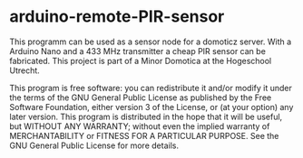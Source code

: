 # arduino-remote-PIR-sensor
This programm can be used as a sensor node for a domoticz server. With a Arduino Nano and
a 433 MHz transmitter a cheap PIR sensor can be fabricated.
This project is part of a Minor Domotica at the Hogeschool Utrecht.

This program is free software: you can redistribute it and/or modify it under the terms of the GNU General Public License
as published by the Free Software Foundation, either version 3 of the License, or (at your option) any later version.
This program is distributed in the hope that it will be useful, but WITHOUT ANY WARRANTY; without even the implied warranty
of MERCHANTABILITY or FITNESS FOR A PARTICULAR PURPOSE.  See the GNU General Public License for more details.
